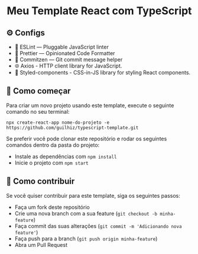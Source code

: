 <h1 align="center">Meu Template React com TypeScript</h1>


## :gear: Configs

- :wrench: ESLint — Pluggable JavaScript linter
- :art: Prettier — Opinionated Code Formatter
- :pencil: Commitzen — Git commit message helper
- :globe_with_meridians: Axios - HTTP client library for JavaScript.
- :nail_care: Styled-components - CSS-in-JS library for styling React components.

## :rocket: Como começar

Para criar um novo projeto usando este template, execute o seguinte comando no seu terminal:

```shel
npx create-react-app nome-do-projeto -e https://github.com/guilhiz/typescript-template.git
```

Se preferir você pode clonar este repositório e rodar os seguintes comandos dentro da pasta do projeto:
- Instale as dependências com `npm install`
- Inicie o projeto com `npm start`

## :handshake: Como contribuir

Se você quiser contribuir para este template, siga os seguintes passos:

- Faça um fork deste repositório
- Crie uma nova branch com a sua feature (`git checkout -b minha-feature`)
- Faça commit das suas alterações (`git commit -m 'Adicionando nova feature'`)
- Faça push para a branch (`git push origin minha-feature`)
- Abra um Pull Request
